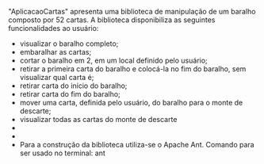 "AplicacaoCartas" apresenta uma biblioteca de manipulação de um baralho composto por 52 cartas.
A biblioteca disponibiliza as seguintes funcionalidades ao usuário:
- visualizar o baralho completo;
- embaralhar as cartas;
- cortar o baralho em 2, em um local definido pelo usuário;
- retirar a primeira carta do baralho e colocá-la no fim do baralho, sem visualizar qual carta é;
- retirar carta do início do baralho;
- retirar carta do fim do baralho;
- mover uma carta, definida pelo usuário, do baralho para o monte de descarte;
- visualizar todas as cartas do monte de descarte
- 
- 
- Para a construção da biblioteca utiliza-se o Apache Ant. Comando para ser usado no terminal: ant